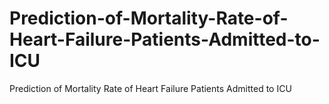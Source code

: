 # Prediction-of-Mortality-Rate-of-Heart-Failure-Patients-Admitted-to-ICU
Prediction of Mortality Rate of Heart Failure Patients Admitted to ICU
